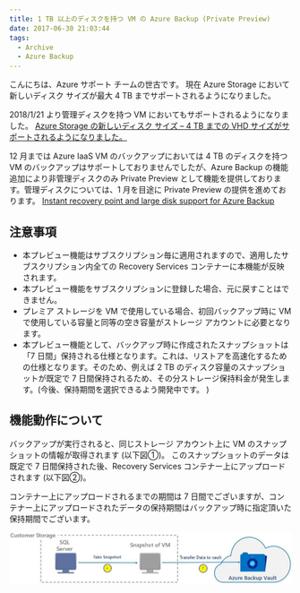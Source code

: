 ```yaml
---
title: 1 TB 以上のディスクを持つ VM の Azure Backup (Private Preview)
date: 2017-06-30 21:03:44
tags:
  - Archive
  - Azure Backup
---
```


こんにちは、Azure サポート チームの世古です。
現在 Azure Storage において新しいディスク サイズが最大 4 TB までサポートされるようになりました。

2018/1/21 より管理ディスクを持つ VM においてもサポートされるようになりました。
[Azure Storage の新しいディスク サイズ – 4 TB までの VHD サイズがサポートされるようになりました。](https://blogs.technet.microsoft.com/jpaztech/2017/06/16/newazurestoragesizes/)

12 月までは Azure IaaS VM のバックアップにおいては 4 TB のディスクを持つ VM のバックアップはサポートしておりませんでしたが、Azure Backup の機能追加により非管理ディスクのみ Private Preview として機能を提供しております。管理ディスクについては、1 月を目途に Private Preview の提供を進めております。
[Instant recovery point and large disk support for Azure Backup](https://gallery.technet.microsoft.com/Instant-recovery-point-and-25fe398a)

## 注意事項

- 本プレビュー機能はサブスクリプション毎に適用されますので、適用したサブスクリプション内全ての Recovery Services コンテナーに本機能が反映されます。
- 本プレビュー機能をサブスクリプションに登録した場合、元に戻すことはできません。
- プレミア ストレージを VM で使用している場合、初回バックアップ時に VM で使用している容量と同等の空き容量がストレージ アカウントに必要となります。
- 本プレビュー機能として、バックアップ時に作成されたスナップショットは「7 日間」保持される仕様となります。これは、リストアを高速化するための仕様となります。そのため、例えば 2 TB のディスク容量のスナップショットが既定で 7 日間保持されるため、その分ストレージ保持料金が発生します。(今後、保持期間を選択できるよう開発中です。 )

## 機能動作について

バックアップが実行されると、同じストレージ アカウント上に VM のスナップショットの情報が取得されます (以下図①)。
このスナップショットのデータは既定で 7 日間保持された後、Recovery Services コンテナー上にアップロードされます (以下図②)。

コンテナー上にアップロードされるまでの期間は 7 日間でございますが、コンテナー上にアップロードされたデータの保持期間はバックアップ時に指定頂いた保持期間でございます。

![](./backup-morethan-1tb-disk/snapshot.jpg)

